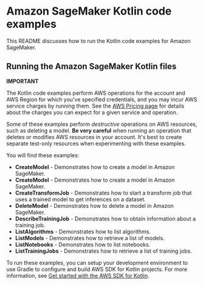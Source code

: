 # Amazon SageMaker Kotlin code examples

This README discusses how to run the Kotlin code examples for Amazon SageMaker.

## Running the Amazon SageMaker Kotlin files

**IMPORTANT**

The Kotlin code examples perform AWS operations for the account and AWS Region for which you've specified credentials, and you may incur AWS service charges by running them. See the [AWS Pricing page](https://aws.amazon.com/pricing/) for details about the charges you can expect for a given service and operation.

Some of these examples perform *destructive* operations on AWS resources, such as deleting a model. **Be very careful** when running an operation that deletes or modifies AWS resources in your account. It's best to create separate test-only resources when experimenting with these examples.

You will find these examples: 

- **CreateModel** - Demonstrates how to create a model in Amazon SageMaker.
- **CreateModel** - Demonstrates how to create a model in Amazon SageMaker.
- **CreateTransformJob** - Demonstrates how to start a transform job that uses a trained model to get inferences on a dataset.
- **DeleteModel** - Demonstrates how to delete a model in Amazon SageMaker.
- **DescribeTrainingJob** - Demonstrates how to obtain information about a training job.
- **ListAlgorithms**  - Demonstrates how to list algorithms.
- **ListModels** - Demonstrates how to retrieve a list of models.
- **ListNotebooks** - Demonstrates how to list notebooks.
- **ListTrainingJobs** - Demonstrates how to retrieve a list of training jobs.

To run these examples, you can setup your development environment to use Gradle to configure and build AWS SDK for Kotlin projects. For more information, 
see [Get started with the AWS SDK for Kotlin](https://docs.aws.amazon.com/sdk-for-kotlin/latest/developer-guide/setup.html). 

